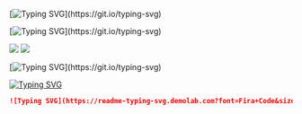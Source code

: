 [![Typing SVG](https://readme-typing-svg.demolab.com?font=Fira+Code&size=40&duration=5500&pause=1500&color=4AF7ADD6&multiline=true&random=false&width=450&lines=Hello+World!)](https://git.io/typing-svg)

[![Typing SVG](https://readme-typing-svg.demolab.com?font=Fira+Code&size=20&duration=2500&pause=500&color=4AF7ADD6&multiline=true&random=false&width=450&lines=Resources!)](https://git.io/typing-svg)

<picture>
  <source media="(prefers-color-scheme: light)" srcset="https://readme-typing-svg.demolab.com/?lines=EEEEEEEEEEEEEEEEEEEEE&color=4AF7ADD6" />
  <img src="https://readme-typing-svg.demolab.com/?lines=EEEEEEE&color=#36BCF7CC" />
</picture>
<picture>
  <source media="(prefers-color-scheme: dark)" srcset="https://readme-typing-svg.demolab.com/?lines=EEEEEEEEEEEEEEEEEEEEE&color=4AF7ADD6" />
  <img src="https://readme-typing-svg.demolab.com/?lines=EEEEeEEE&color=#36BCF7CC" />
</picture>

[![Typing SVG](https://readme-typing-svg.demolab.com?font=Fira+Code&pause=1000&color=4AF7ADD6&random=false&width=450&lines=%5BSzmelc.INC%5D+~+Gratis+to+uczciwa+cena.)](https://git.io/typing-svg)

[![Typing SVG](https://readme-typing-svg.demolab.com?font=Arial+Black&weight=900&size=22&duration=1500&pause=500&color=4FBD83D6&random=false&width=450&height=26&lines=%24+_;%24;%24+_;%24+sudo+szmelc)](https://git.io/typing-svg)

```markdown
![Typing SVG](https://readme-typing-svg.demolab.com?font=Fira+Code&size=15&duration=500&pause=666&color=4AF7ADD6&multiline=true&random=true&width=666&height=666&lines=bruh;bruh;bruh)```
